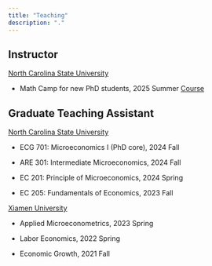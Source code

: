 ```yaml
---
title: "Teaching"
description: "."
---
```




## Instructor

<u>North Carolina State University</u>

- Math Camp for new PhD students, 2025 Summer [Course](https://www.realzzh.cn/my-website/mathcamp/)


## Graduate Teaching Assistant

<u>North Carolina State University</u>

- ECG 701: Microeconomics I (PhD core), 2024 Fall

- ARE 301: Intermediate Microeconomics, 2024 Fall

- EC 201: Principle of Microeconomics, 2024 Spring

- EC 205: Fundamentals of Economics, 2023 Fall



<u>Xiamen University</u>

- Applied Microeconometrics, 2023 Spring

- Labor Economics, 2022 Spring

- Economic Growth, 2021 Fall